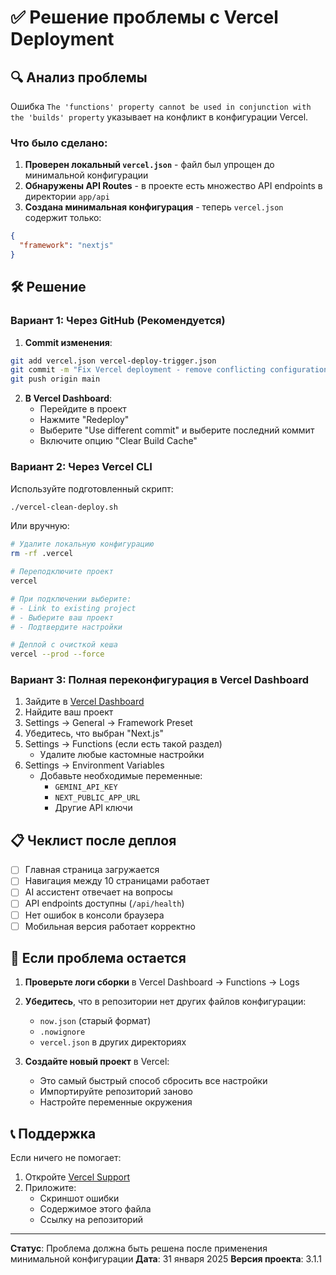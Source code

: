 # ✅ Решение проблемы с Vercel Deployment

## 🔍 Анализ проблемы

Ошибка `The 'functions' property cannot be used in conjunction with the 'builds' property` указывает на конфликт в конфигурации Vercel. 

### Что было сделано:

1. **Проверен локальный `vercel.json`** - файл был упрощен до минимальной конфигурации
2. **Обнаружены API Routes** - в проекте есть множество API endpoints в директории `app/api`
3. **Создана минимальная конфигурация** - теперь `vercel.json` содержит только:
```json
{
  "framework": "nextjs"
}
```

## 🛠 Решение

### Вариант 1: Через GitHub (Рекомендуется)

1. **Commit изменения**:
```bash
git add vercel.json vercel-deploy-trigger.json
git commit -m "Fix Vercel deployment - remove conflicting configuration"
git push origin main
```

2. **В Vercel Dashboard**:
   - Перейдите в проект
   - Нажмите "Redeploy"
   - Выберите "Use different commit" и выберите последний коммит
   - Включите опцию "Clear Build Cache"

### Вариант 2: Через Vercel CLI

Используйте подготовленный скрипт:
```bash
./vercel-clean-deploy.sh
```

Или вручную:
```bash
# Удалите локальную конфигурацию
rm -rf .vercel

# Переподключите проект
vercel

# При подключении выберите:
# - Link to existing project
# - Выберите ваш проект
# - Подтвердите настройки

# Деплой с очисткой кеша
vercel --prod --force
```

### Вариант 3: Полная переконфигурация в Vercel Dashboard

1. Зайдите в [Vercel Dashboard](https://vercel.com/dashboard)
2. Найдите ваш проект
3. Settings → General → Framework Preset
4. Убедитесь, что выбран "Next.js"
5. Settings → Functions (если есть такой раздел)
   - Удалите любые кастомные настройки
6. Settings → Environment Variables
   - Добавьте необходимые переменные:
     - `GEMINI_API_KEY`
     - `NEXT_PUBLIC_APP_URL`
     - Другие API ключи

## 📋 Чеклист после деплоя

- [ ] Главная страница загружается
- [ ] Навигация между 10 страницами работает
- [ ] AI ассистент отвечает на вопросы
- [ ] API endpoints доступны (`/api/health`)
- [ ] Нет ошибок в консоли браузера
- [ ] Мобильная версия работает корректно

## 🚨 Если проблема остается

1. **Проверьте логи сборки** в Vercel Dashboard → Functions → Logs
2. **Убедитесь**, что в репозитории нет других файлов конфигурации:
   - `now.json` (старый формат)
   - `.nowignore`
   - `vercel.json` в других директориях

3. **Создайте новый проект** в Vercel:
   - Это самый быстрый способ сбросить все настройки
   - Импортируйте репозиторий заново
   - Настройте переменные окружения

## 📞 Поддержка

Если ничего не помогает:
1. Откройте [Vercel Support](https://vercel.com/support)
2. Приложите:
   - Скриншот ошибки
   - Содержимое этого файла
   - Ссылку на репозиторий

---

**Статус**: Проблема должна быть решена после применения минимальной конфигурации
**Дата**: 31 января 2025
**Версия проекта**: 3.1.1
